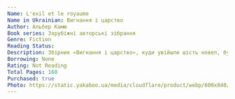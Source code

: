 ```yaml
---
Name: L'exil et le royaume
Name in Ukrainian: Вигнання і царство
Author: Альбер Камю
Book series: Зарубіжні авторські зібрання
Genre: Fiction
Reading Status:
Description: Збірник «Вигнання і царство», куди увійшли шість новел, був виданий 1957 року у Франції і відображає глибинні зміни, що відбулися у творчій свідомості письменника. Навмисно уникаючи новаторських форм, Камю вміщує в одній книзі дуже різні історії, які об’єднує тема самотності та ізоляції від суспільства. Події у більшості з новел відбуваються в Алжирі. Письменник розповідає про життя бідняків, про долю художника, який втрачає талант, про право особистості на бунт і про відсутність найважливішого вибору — можливості не обирати.
Borrowing: None
Rating: Not Reading
Total Pages: 160
Purchased: true
Photo: https://static.yakaboo.ua/media/cloudflare/product/webp/600x840/f/i/file_178_17.png
---
```

